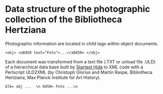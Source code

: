 # Data structure of the photographic collection of the Bibliotheca Hertziana
Photographic information are located in child tags within object documents.

`<obj>
  <a8450 text="Foto">...</a8450>
</obj>`

Each document was transformed from a text file (.TXT or unload file .ULD) of a hierarchical data base built by [Startext Hida](http://www.startext.de/produkte/hida/hida) to XML code with a Perlscript ULD2XML (by Christoph Glorius and Martin Raspe, Bibliotheca Hertziana, Max Planck Institute for Art History).

`blk= obj
...  \n
8450= Foto
...\n`
